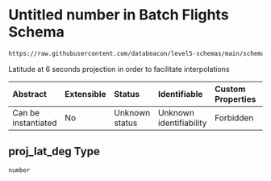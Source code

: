 # Untitled number in Batch Flights Schema

```txt
https://raw.githubusercontent.com/databeacon/level5-schemas/main/schemas/batch/flights.schema.json#/properties/proj_lat_deg
```

Latitude at 6 seconds projection in order to facilitate interpolations

| Abstract            | Extensible | Status         | Identifiable            | Custom Properties | Additional Properties | Access Restrictions | Defined In                                                                          |
| :------------------ | :--------- | :------------- | :---------------------- | :---------------- | :-------------------- | :------------------ | :---------------------------------------------------------------------------------- |
| Can be instantiated | No         | Unknown status | Unknown identifiability | Forbidden         | Allowed               | none                | [flights.schema.json\*](../../out/batch/flights.schema.json "open original schema") |

## proj\_lat\_deg Type

`number`
